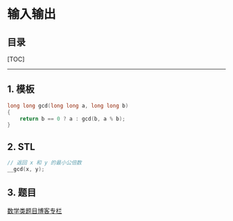 输入输出
===

目录
---

[TOC]

---

## 1. 模板

```cpp
long long gcd(long long a, long long b)
{
    return b == 0 ? a : gcd(b, a % b);
}
```

## 2. STL

```cpp
// 返回 x 和 y 的最小公倍数
__gcd(x, y);
```

## 3. 题目

[数学类题目博客专栏](https://blog.csdn.net/qq_41729780/category_9951895.html)
